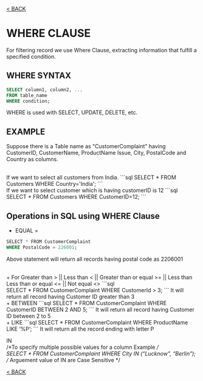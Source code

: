 [< BACK](README.md)
# WHERE CLAUSE
For filtering record we use Where Clause, extracting information that fulfill a specified condition.

## WHERE SYNTAX

```sql
SELECT column1, column2, ...
FROM table_name
WHERE condition;
```
WHERE is used with SELECT, UPDATE, DELETE, etc.

## EXAMPLE
Suppose there is a Table name as "CustomerComplaint" having CustomerID, CustomerName, ProductName
Issue, City, PostalCode and Country as columns.

<br />
If we want to select all customers from India.
```sql
SELECT * FROM Customers
WHERE Country='India';
```

<br />
If we want to select customer which is having customerID is 12 
```sql
SELECT * FROM Customers
WHERE CustomerID=12;
```

## Operations in SQL using WHERE Clause
+ EQUAL =
```sql
SELECT * FROM CustomerComplaint 
WHERE PostalCode = 226001;
```
Above statement will return all records having postal code as 2206001

<br />
+ For Greater than > || Less than < || Greater than or equal >= || Less than Less than or equal <= || Not equal <>
```sql
SELECT * FROM CustomerComplaint
WHERE  CustomerId > 3;
```
It will return all record having Customer ID greater than 3

<br />
+ BETWEEN	  
```sql
SELECT * FROM CustomerComplaint
WHERE CustomerID BETWEEN 2 AND 5;
```
It will return all record having Customer ID between 2 to 5

<br />
+ LIKE	    
```sql
SELECT * FROM CustomerComplaint 
WHERE ProductName LIKE ‘%P’;
```
It will return all the record ending with letter P


IN	      
/*To specify multiple possible values for a column Example */
SELECT * FROM CustomerComplaint
WHERE City IN (“Lucknow”, “Berlin”);
/* Arguement value of IN are Case Sensitive */

[< BACK](README.md)
